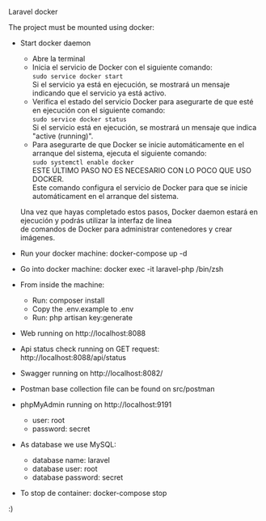 Laravel docker

The project must be mounted using docker:

- Start docker daemon
  - Abre la terminal
  - Inicia el servicio de Docker con el siguiente comando:  
    `sudo service docker start`  
    Si el servicio ya está en ejecución, se mostrará un mensaje indicando que el servicio ya está activo.
  -  Verifica el estado del servicio Docker para asegurarte de que esté en ejecución con el siguiente comando:  
     `sudo service docker status`  
     Si el servicio está en ejecución, se mostrará un mensaje que indica "active (running)".
  - Para asegurarte de que Docker se inicie automáticamente en el arranque del sistema, ejecuta el siguiente comando:  
    `sudo systemctl enable docker`  
    ESTE ÚLTIMO PASO NO ES NECESARIO CON LO POCO QUE USO DOCKER.  
    Este comando configura el servicio de Docker para que se inicie automáticament en el arranque del sistema.

  Una vez que hayas completado estos pasos, Docker daemon estará en ejecución y podrás utilizar la interfaz de línea  
  de comandos de Docker para administrar contenedores y crear imágenes.

- Run your docker machine: docker-compose up -d
- Go into docker machine: docker exec -it laravel-php /bin/zsh
- From inside the machine:
  - Run: composer install
  - Copy the .env.example to .env
  - Run: php artisan key:generate
- Web running on http://localhost:8088
- Api status check running on GET request: http://localhost:8088/api/status
- Swagger running on http://localhost:8082/
- Postman base collection file can be found on src/postman
- phpMyAdmin running on http://localhost:9191
  - user: root
  - password: secret
- As database we use MySQL:
  - database name: laravel
  - database user: root
  - database password: secret



- To stop de container:
  docker-compose stop

:)